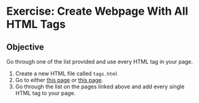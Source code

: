 # Exercise: Create Webpage With All HTML Tags

## Objective

Go through one of the list provided and use every HTML tag in your page.

1. Create a new HTML file called `tags.html`
2. Go to either [this page](https://goo.gl/bwNFFH) or [this page](https://goo.gl/UVmY9Q).
3. Go through the list on the pages linked above and add every single HTML tag to your page.
